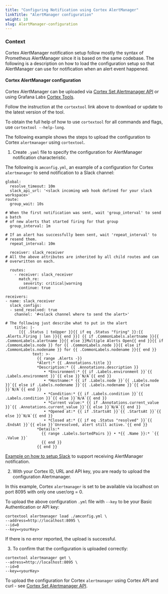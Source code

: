 ```yaml
---
title: "Configuring Notification using Cortex AlertManager"
linkTitle: "AlertManager configuration"
weight: 10
slug: AlertManager-configuration
---
```


### Context

Cortex AlertManager notification setup follow mostly the syntax of Prometheus AlertManager since it is based on the same codebase.  The following is a description on how to load the configuration setup so that AlertManager can use for notification when an alert event happened.

#### Cortex AlertManager configuration

Cortex AlertManager can be uploaded via [Cortex Set Alertmanager API](https://cortexmetrics.io/docs/api/#set-alertmanager-configuration) or using Grafana Labs [Cortex Tools](https://github.com/grafana/cortex-tools).

Follow the instruction at the `cortextool` link above to download or update to the latest version of the tool.

To obtain the full help of how to use `cortextool` for all commands and flags, use
`cortextool --help-long`.

The following example shows the steps to upload the configuration to Cortex `alertmanager` using `cortextool`. 

1. Create `.yaml` file to specify the configuration for AlertManager notification characteristic.  

The following is `amconfig.yml`, an example of a configuration for Cortex `alertmanager` to send notification to a Slack channel:

```
global:
  resolve_timeout: 10m
  slack_api_url: '<slack incoming web hook defined for your slack workspace>'
route:
  group_wait: 10s

# When the first notification was sent, wait 'group_interval' to send a batch
# of new alerts that started firing for that group
  group_interval: 1m 

# If an alert has successfully been sent, wait 'repeat_interval' to
# resend them.
  repeat_interval: 10m

  receiver: slack_receiver
# All the above attributes are inherited by all child routes and can
# overwritten on each.

  routes:
    - receiver: slack_receiver
      match_re:
        severity: critical|warning
      continue: true

receivers:
- name: slack_receiver
  slack_configs:
  - send_resolved: true
    channel: '#<slack channel where to send the alert>'

# The following just describe what to put in the alert
    title: |-
      [{{ .Status | toUpper }}{{ if eq .Status "firing" }}:{{ .Alerts.Firing | len }}{{ end }}] {{ if .CommonLabels.alertname }}{{ .CommonLabels.alertname }}{{ else }}Multiple Alerts Open{{ end }}{{ if .CommonLabels.node }} for {{ .CommonLabels.node }}{{ else if .CommonLabels.nodename }} for {{ .CommonLabels.nodename }}{{ end }}
            text: >-
              {{ range .Alerts -}}
              *Alert:* {{ .Annotations.title }}
              *Description:* {{ .Annotations.description }}
                 • *Environment:* {{ if .Labels.environment }}`{{ .Labels.environment }}`{{ else }}`N/A`{{ end }}
                 • *Hostname:* {{ if .Labels.node }}`{{ .Labels.node }}`{{ else if .Labels.nodename }}`{{ .Labels.nodename }}`{{ else }}`N/A`{{ end }}
                 • *Condition:* {{ if .Labels.condition }}`{{ .Labels.condition }}`{{ else }}`N/A`{{ end }}
                 • *Current value:* {{ if .Annotations.current_value }}`{{ .Annotations.current_value }}`{{ else }}`N/A`{{ end }}
                 • *Opened at:* {{ if .StartsAt }}`{{ .StartsAt }}`{{ else }}`N/A`{{ end }}
                 • *Closed at:* {{ if eq .Status "resolved" }}`{{ .EndsAt }}`{{ else }}`Unresolved, alert still active.`{{ end }}
              *Details:*
                {{ range .Labels.SortedPairs }} • *{{ .Name }}:* `{{ .Value }}`
                {{ end }}
              {{ end }}
```

[Example on how to setup Slack](https://grafana.com/blog/2020/02/25/step-by-step-guide-to-setting-up-prometheus-alertmanager-with-slack-pagerduty-and-gmail/#:~:text=To%20set%20up%20alerting%20in,to%20receive%20notifications%20from%20Alertmanager.) to support receiving AlertManager notification.

2. With your Cortex ID,  URL and API key,  you are ready to upload the configuration Alertmanager.

In this example,  Cortex `alertmanager` is set to be available via localhost on port 8095 with only one user/org = 0.

To upload the above configuration `.yml` file with `--key` to be your Basic Authentication or API key:

```
cortextool alertmanager load ./amconfig.yml \
--address=http://localhost:8095 \
--id=0
--key=<yourKey>
```
If there is no error reported,  the upload is successful.

3. To confirm that the configuration is uploaded correctly:

```
cortextool alertmanager get \
--adress=http://localhost:8095 \
--id=0
--key=<yourKey>
```

To upload the configuration for Cortex `alertmanager` using Cortex API and curl - see [Cortex Set Alertmanager API](https://cortexmetrics.io/docs/api/#set-alertmanager-configuration).
